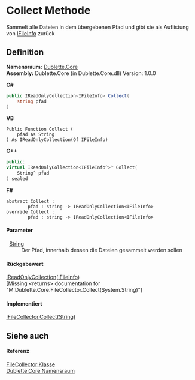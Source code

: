 # Collect Methode


Sammelt alle Dateien in dem übergebenen Pfad und gibt sie als Auflistung von <a href="d9482989-6c54-4f59-09d2-458b695230c7">IFileInfo</a> zurück



## Definition
**Namensraum:** <a href="dc542d58-7cb6-5365-cce9-cfa395b16559">Dublette.Core</a>  
**Assembly:** Dublette.Core (in Dublette.Core.dll) Version: 1.0.0

**C#**
``` C#
public IReadOnlyCollection<IFileInfo> Collect(
	string pfad
)
```
**VB**
``` VB
Public Function Collect ( 
	pfad As String
) As IReadOnlyCollection(Of IFileInfo)
```
**C++**
``` C++
public:
virtual IReadOnlyCollection<IFileInfo^>^ Collect(
	String^ pfad
) sealed
```
**F#**
``` F#
abstract Collect : 
        pfad : string -> IReadOnlyCollection<IFileInfo> 
override Collect : 
        pfad : string -> IReadOnlyCollection<IFileInfo> 
```



#### Parameter
<dl><dt>  <a href="https://learn.microsoft.com/dotnet/api/system.string" target="_blank" rel="noopener noreferrer">String</a></dt><dd>Der Pfad, innerhalb dessen die Dateien gesammelt werden sollen</dd></dl>

#### Rückgabewert
<a href="https://learn.microsoft.com/dotnet/api/system.collections.generic.ireadonlycollection-1" target="_blank" rel="noopener noreferrer">IReadOnlyCollection</a>(<a href="d9482989-6c54-4f59-09d2-458b695230c7">IFileInfo</a>)  
\[Missing &lt;returns&gt; documentation for "M:Dublette.Core.FileCollector.Collect(System.String)"\]

#### Implementiert
<a href="76c5f4df-d971-6f1b-2c3e-8e6e986972cd">IFileCollector.Collect(String)</a>  


## Siehe auch


#### Referenz
<a href="ae5441ea-ba4e-74f4-ce2c-9478f243e0ce">FileCollector Klasse</a>  
<a href="dc542d58-7cb6-5365-cce9-cfa395b16559">Dublette.Core Namensraum</a>  
